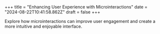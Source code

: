 +++
title = "Enhancing User Experience with Microinteractions"
date = "2024-08-22T10:41:58.862Z"
draft = false
+++

  Explore how microinteractions can improve user engagement and create a more intuitive and enjoyable interface.
        